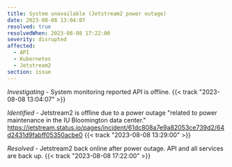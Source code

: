 ```yaml
---
title: System unavailable (Jetstream2 power outage)
date: 2023-08-08 13:04:07
resolved: true
resolvedWhen: 2023-08-08 17:22:00
severity: disrupted
affected:
  - API
  - Kubernetes
  - Jetstream2
section: issue
---
```


*Investigating* - System monitoring reported API is offline. {{< track "2023-08-08 13:04:07" >}}

*Identified* - Jetstream2 is offline due to a power outage "related to power maintenance in the IU Bloomington data center." https://jetstream.status.io/pages/incident/61dc808a7e9a82053ce739d2/64d2431d9fabff05350acbe0 {{< track "2023-08-08 13:29:00" >}}

*Resolved* - Jetstream2 back online after power outage. API and all services are back up. {{< track "2023-08-08 17:22:00" >}}
